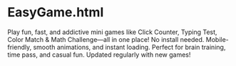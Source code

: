 # EasyGame.html
Play fun, fast, and addictive mini games like Click Counter, Typing Test, Color Match &amp; Math Challenge—all in one place! No install needed. Mobile-friendly, smooth animations, and instant loading. Perfect for brain training, time pass, and casual fun. Updated regularly with new games!
